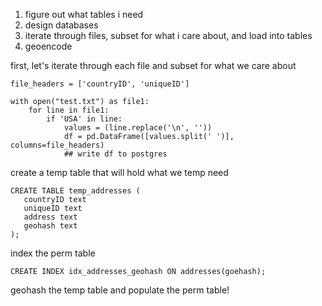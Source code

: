
1. figure out what tables i need
2. design databases
3. iterate through files, subset for what i care about, and load into tables
4. geoencode

first, let's iterate through each file and subset for what we care about
```
file_headers = ['countryID', 'uniqueID']

with open("test.txt") as file1:
    for line in file1:
        if 'USA' in line:
            values = (line.replace('\n', ''))
            df = pd.DataFrame([values.split(' ')], columns=file_headers)
            ## write df to postgres
```

create a temp table that will hold what we temp need
```
CREATE TABLE temp_addresses (
   countryID text
   uniqueID text
   address text
   geohash text
);
```

index the perm table
```
CREATE INDEX idx_addresses_geohash ON addresses(goehash);
```
geohash the temp table and populate the perm table!
